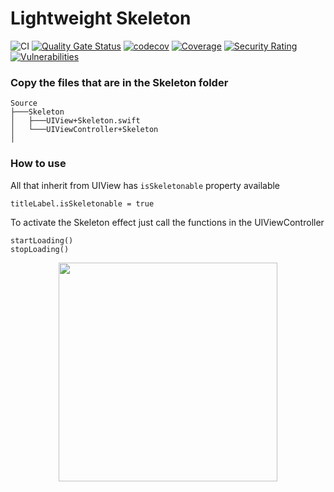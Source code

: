 # Lightweight Skeleton

![CI](https://github.com/lucabelezal/Skeleton/workflows/CI/badge.svg)
[![Quality Gate Status](https://sonarcloud.io/api/project_badges/measure?project=lucabelezal_Skeleton&metric=alert_status)](https://sonarcloud.io/dashboard?id=lucabelezal_Skeleton)
[![codecov](https://codecov.io/gh/lucabelezal/Skeleton/branch/master/graph/badge.svg?token=f0sH9cfXWn)](https://codecov.io/gh/lucabelezal/Skeleton)
[![Coverage](https://sonarcloud.io/api/project_badges/measure?project=lucabelezal_Skeleton&metric=coverage)](https://sonarcloud.io/dashboard?id=lucabelezal_Skeleton)
[![Security Rating](https://sonarcloud.io/api/project_badges/measure?project=lucabelezal_Skeleton&metric=security_rating)](https://sonarcloud.io/dashboard?id=lucabelezal_Skeleton)
[![Vulnerabilities](https://sonarcloud.io/api/project_badges/measure?project=lucabelezal_Skeleton&metric=vulnerabilities)](https://sonarcloud.io/dashboard?id=lucabelezal_Skeleton)

### Copy the files that are in the Skeleton folder

```
Source    
├───Skeleton
│   ├───UIView+Skeleton.swift
│   └───UIViewController+Skeleton
│
```

### How to use


All that inherit from UIView has `isSkeletonable` property available

```
titleLabel.isSkeletonable = true
```

To activate the Skeleton effect just call the functions in the UIViewController

```
startLoading()
stopLoading()
```

<p align="center">
  <img src="https://github.com/lucabelezal/Skeleton/blob/master/GIF/skeleton.gif" width="350"/>
</p>

